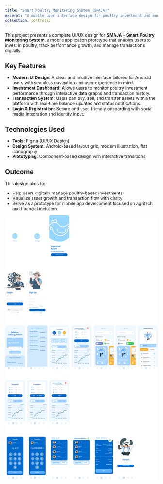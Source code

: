 ```yaml
---
title: "Smart Poultry Monitoring System (SMAJA)"
excerpt: "A mobile user interface design for poultry investment and monitoring, built for Android platforms. <br/><img src='/images/p42.png'>"
collection: portfolio
---
```


This project presents a complete UI/UX design for **SMAJA – Smart Poultry Monitoring System**, a mobile application prototype that enables users to invest in poultry, track performance growth, and manage transactions digitally.

## Key Features

- **Modern UI Design**: A clean and intuitive interface tailored for Android users with seamless navigation and user experience in mind.
- **Investment Dashboard**: Allows users to monitor poultry investment performance through interactive data graphs and transaction history.
- **Transaction System**: Users can buy, sell, and transfer assets within the platform with real-time balance updates and status notifications.
- **Login & Registration**: Secure and user-friendly onboarding with social media integration and identity input.

## Technologies Used

- **Tools**: Figma (UI/UX Design)
- **Design System**: Android-based layout grid, modern illustration, flat iconography
- **Prototyping**: Component-based design with interactive transitions

## Outcome

This design aims to:
- Help users digitally manage poultry-based investments
- Visualize asset growth and transaction flow with clarity
- Serve as a prototype for mobile app development focused on agritech and financial inclusion


<img src='/images/P41.png' alt='SMAJA Mobile UI Design'>
